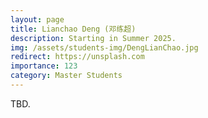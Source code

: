 ```yaml
---
layout: page
title: Lianchao Deng (邓练超)
description: Starting in Summer 2025.
img: /assets/students-img/DengLianChao.jpg
redirect: https://unsplash.com
importance: 123
category: Master Students
---
```


TBD.
